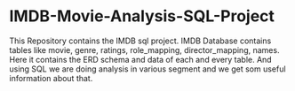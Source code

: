 # IMDB-Movie-Analysis-SQL-Project
This Repository contains the IMDB sql project. IMDB Database contains tables like movie, genre, ratings, role_mapping, director_mapping, names.  Here it contains the ERD schema and data of each and every table. And using SQL we are doing analysis in various segment and we get som useful information about that.
